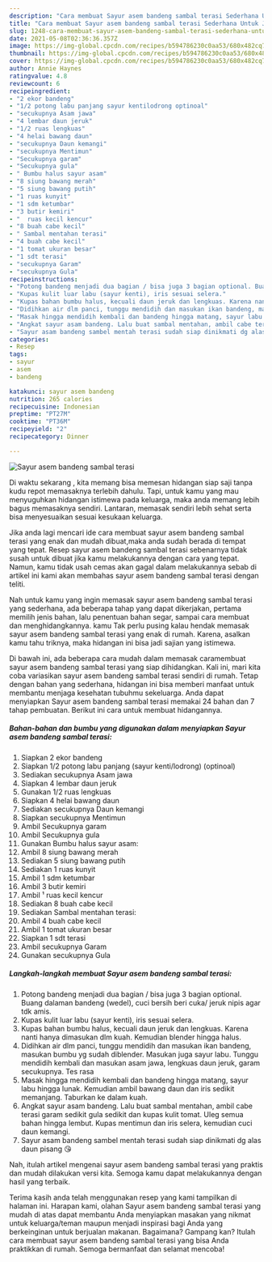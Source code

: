 ```yaml
---
description: "Cara membuat Sayur asem bandeng sambal terasi Sederhana Untuk Jualan"
title: "Cara membuat Sayur asem bandeng sambal terasi Sederhana Untuk Jualan"
slug: 1248-cara-membuat-sayur-asem-bandeng-sambal-terasi-sederhana-untuk-jualan
date: 2021-05-08T02:36:36.357Z
image: https://img-global.cpcdn.com/recipes/b594786230c0aa53/680x482cq70/sayur-asem-bandeng-sambal-terasi-foto-resep-utama.jpg
thumbnail: https://img-global.cpcdn.com/recipes/b594786230c0aa53/680x482cq70/sayur-asem-bandeng-sambal-terasi-foto-resep-utama.jpg
cover: https://img-global.cpcdn.com/recipes/b594786230c0aa53/680x482cq70/sayur-asem-bandeng-sambal-terasi-foto-resep-utama.jpg
author: Annie Haynes
ratingvalue: 4.8
reviewcount: 6
recipeingredient:
- "2 ekor bandeng"
- "1/2 potong labu panjang sayur kentilodrong optinoal"
- "secukupnya Asam jawa"
- "4 lembar daun jeruk"
- "1/2 ruas lengkuas"
- "4 helai bawang daun"
- "secukupnya Daun kemangi"
- "secukupnya Mentimun"
- "Secukupnya garam"
- "Secukupnya gula"
- " Bumbu halus sayur asam"
- "8 siung bawang merah"
- "5 siung bawang putih"
- "1 ruas kunyit"
- "1 sdm ketumbar"
- "3 butir kemiri"
- "  ruas kecil kencur"
- "8 buah cabe kecil"
- " Sambal mentahan terasi"
- "4 buah cabe kecil"
- "1 tomat ukuran besar"
- "1 sdt terasi"
- "secukupnya Garam"
- "secukupnya Gula"
recipeinstructions:
- "Potong bandeng menjadi dua bagian / bisa juga 3 bagian optional. Buang dalaman bandeng (wedel), cuci bersih beri cuka/ jeruk nipis agar tdk amis."
- "Kupas kulit luar labu (sayur kenti), iris sesuai selera."
- "Kupas bahan bumbu halus, kecuali daun jeruk dan lengkuas. Karena nanti hanya dimasukan dlm kuah. Kemudian blender hingga halus."
- "Didihkan air dlm panci, tunggu mendidih dan masukan ikan bandeng, masukan bumbu yg sudah diblender. Masukan juga sayur labu. Tunggu mendidih kembali dan masukan asam jawa, lengkuas daun jeruk, garam secukupnya. Tes rasa"
- "Masak hingga mendidih kembali dan bandeng hingga matang, sayur labu hingga lunak. Kemudian ambil bawang daun dan iris sedikit memanjang. Taburkan ke dalam kuah."
- "Angkat sayur asam bandeng. Lalu buat sambal mentahan, ambil cabe terasi garam sedikit gula sedikit dan kupas kulit tomat. Uleg semua bahan hingga lembut. Kupas mentimun dan iris selera, kemudian cuci daun kemangi."
- "Sayur asam bandeng sambel mentah terasi sudah siap dinikmati dg alas daun pisang 😘"
categories:
- Resep
tags:
- sayur
- asem
- bandeng

katakunci: sayur asem bandeng 
nutrition: 265 calories
recipecuisine: Indonesian
preptime: "PT27M"
cooktime: "PT36M"
recipeyield: "2"
recipecategory: Dinner

---
```



![Sayur asem bandeng sambal terasi](https://img-global.cpcdn.com/recipes/b594786230c0aa53/680x482cq70/sayur-asem-bandeng-sambal-terasi-foto-resep-utama.jpg)

Di waktu  sekarang , kita memang bisa memesan hidangan siap saji tanpa kudu repot memasaknya terlebih dahulu. Tapi, untuk kamu yang mau menyuguhkan hidangan istimewa pada keluarga, maka anda memang lebih bagus memasaknya sendiri. Lantaran, memasak sendiri lebih sehat serta bisa menyesuaikan sesuai kesukaan keluarga.

Jika anda lagi mencari ide cara membuat sayur asem bandeng sambal terasi yang enak dan mudah dibuat,maka anda sudah berada di tempat yang tepat. Resep sayur asem bandeng sambal terasi  sebenarnya tidak susah untuk dibuat jika kamu melakukannya dengan cara yang tepat. Namun, kamu tidak usah cemas akan gagal dalam melakukannya 
sebab di artikel ini kami akan membahas sayur asem bandeng sambal terasi dengan teliti.  



Nah untuk kamu yang ingin memasak sayur asem bandeng sambal terasi yang sederhana, ada beberapa tahap yang dapat dikerjakan, pertama memilih jenis bahan, lalu penentuan bahan segar, sampai cara membuat dan menghidangkannya. kamu Tak perlu pusing kalau hendak memasak sayur asem bandeng sambal terasi yang enak di rumah. Karena, asalkan kamu  tahu triknya, maka hidangan ini bisa jadi sajian yang istimewa.

Di bawah ini, ada beberapa cara mudah dalam memasak caramembuat sayur asem bandeng sambal terasi yang siap dihidangkan. Kali ini, mari kita coba variasikan sayur asem bandeng sambal terasi sendiri di rumah. Tetap dengan bahan yang sederhana, hidangan ini bisa memberi manfaat untuk membantu menjaga kesehatan tubuhmu sekeluarga. Anda dapat menyiapkan Sayur asem bandeng sambal terasi memakai 24 bahan dan 7 tahap pembuatan. Berikut ini cara untuk membuat hidangannya.

<!--inarticleads1-->

##### Bahan-bahan dan bumbu yang digunakan dalam menyiapkan Sayur asem bandeng sambal terasi:

1. Siapkan 2 ekor bandeng
1. Siapkan 1/2 potong labu panjang (sayur kenti/lodrong) (optinoal)
1. Sediakan secukupnya Asam jawa
1. Siapkan 4 lembar daun jeruk
1. Gunakan 1/2 ruas lengkuas
1. Siapkan 4 helai bawang daun
1. Sediakan secukupnya Daun kemangi
1. Siapkan secukupnya Mentimun
1. Ambil Secukupnya garam
1. Ambil Secukupnya gula
1. Gunakan  Bumbu halus sayur asam:
1. Ambil 8 siung bawang merah
1. Sediakan 5 siung bawang putih
1. Sediakan 1 ruas kunyit
1. Ambil 1 sdm ketumbar
1. Ambil 3 butir kemiri
1. Ambil  ¹ ruas kecil kencur
1. Sediakan 8 buah cabe kecil
1. Sediakan  Sambal mentahan terasi:
1. Ambil 4 buah cabe kecil
1. Ambil 1 tomat ukuran besar
1. Siapkan 1 sdt terasi
1. Ambil secukupnya Garam
1. Gunakan secukupnya Gula




<!--inarticleads2-->

##### Langkah-langkah membuat Sayur asem bandeng sambal terasi:

1. Potong bandeng menjadi dua bagian / bisa juga 3 bagian optional. Buang dalaman bandeng (wedel), cuci bersih beri cuka/ jeruk nipis agar tdk amis.
1. Kupas kulit luar labu (sayur kenti), iris sesuai selera.
1. Kupas bahan bumbu halus, kecuali daun jeruk dan lengkuas. Karena nanti hanya dimasukan dlm kuah. Kemudian blender hingga halus.
1. Didihkan air dlm panci, tunggu mendidih dan masukan ikan bandeng, masukan bumbu yg sudah diblender. Masukan juga sayur labu. Tunggu mendidih kembali dan masukan asam jawa, lengkuas daun jeruk, garam secukupnya. Tes rasa
1. Masak hingga mendidih kembali dan bandeng hingga matang, sayur labu hingga lunak. Kemudian ambil bawang daun dan iris sedikit memanjang. Taburkan ke dalam kuah.
1. Angkat sayur asam bandeng. Lalu buat sambal mentahan, ambil cabe terasi garam sedikit gula sedikit dan kupas kulit tomat. Uleg semua bahan hingga lembut. Kupas mentimun dan iris selera, kemudian cuci daun kemangi.
1. Sayur asam bandeng sambel mentah terasi sudah siap dinikmati dg alas daun pisang 😘




Nah, itulah artikel mengenai  sayur asem bandeng sambal terasi  yang praktis dan mudah dilakukan versi kita. Semoga kamu dapat melakukannya dengan hasil yang terbaik. 

Terima kasih anda telah menggunakan resep yang kami tampilkan di halaman ini. Harapan kami, olahan  Sayur asem bandeng sambal terasi yang mudah di atas dapat membantu Anda menyiapkan masakan yang nikmat untuk keluarga/teman maupun menjadi inspirasi bagi Anda yang berkeinginan untuk berjualan makanan. Bagaimana? Gampang kan? Itulah cara membuat sayur asem bandeng sambal terasi yang bisa Anda praktikkan di rumah. Semoga bermanfaat dan selamat mencoba!

